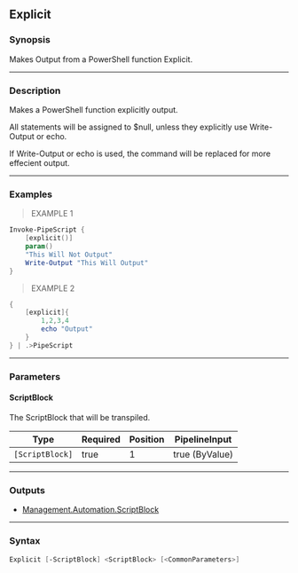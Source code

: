 Explicit
--------




### Synopsis
Makes Output from a PowerShell function Explicit.



---


### Description

Makes a PowerShell function explicitly output.

All statements will be assigned to $null, unless they explicitly use Write-Output or echo.

If Write-Output or echo is used, the command will be replaced for more effecient output.



---


### Examples
> EXAMPLE 1

```PowerShell
Invoke-PipeScript {
    [explicit()]
    param()
    "This Will Not Output"
    Write-Output "This Will Output"
}
```
> EXAMPLE 2

```PowerShell
{
    [explicit]{
        1,2,3,4
        echo "Output"
    }
} | .>PipeScript
```


---


### Parameters
#### **ScriptBlock**

The ScriptBlock that will be transpiled.






|Type           |Required|Position|PipelineInput |
|---------------|--------|--------|--------------|
|`[ScriptBlock]`|true    |1       |true (ByValue)|





---


### Outputs
* [Management.Automation.ScriptBlock](https://learn.microsoft.com/en-us/dotnet/api/System.Management.Automation.ScriptBlock)






---


### Syntax
```PowerShell
Explicit [-ScriptBlock] <ScriptBlock> [<CommonParameters>]
```
